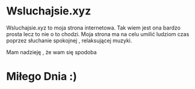 # Wsluchajsie.xyz

Wsluchajsie.xyz to moja strona internetowa. Tak wiem jest ona bardzo prosta lecz to nie o to chodzi. Moja strona ma na celu umilić ludziom czas poprzez słuchanie spokojnej , relaksującej muzyki.

Mam nadzieję , że wam się spodoba
# Miłego Dnia :)
